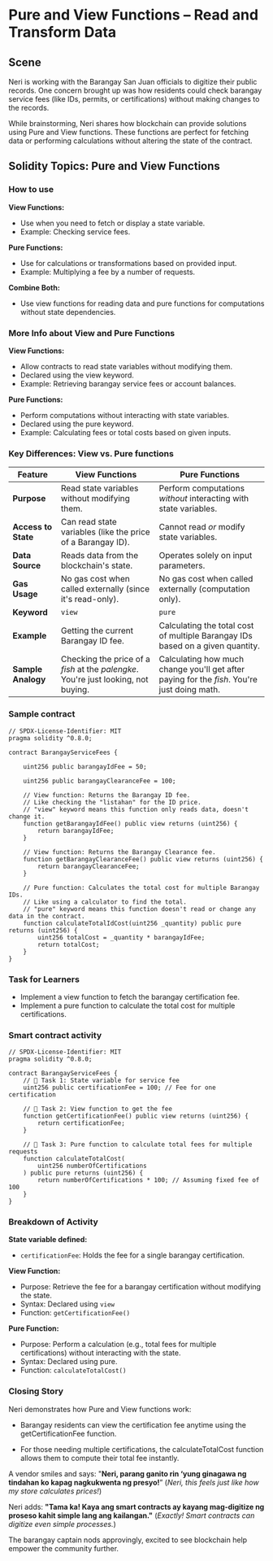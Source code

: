 # Pure and View Functions – Read and Transform Data

## Scene

Neri is working with the Barangay San Juan officials to digitize their public records. One concern brought up was how residents could check barangay service fees (like IDs, permits, or certifications) without making changes to the records.

While brainstorming, Neri shares how blockchain can provide solutions using Pure and View functions. These functions are perfect for fetching data or performing calculations without altering the state of the contract.

## Solidity Topics: Pure and View Functions

### How to use

**View Functions:**

- Use when you need to fetch or display a state variable.
- Example: Checking service fees.

**Pure Functions:**

- Use for calculations or transformations based on provided input.
- Example: Multiplying a fee by a number of requests.

**Combine Both:**

- Use view functions for reading data and pure functions for computations without state dependencies.

### More Info about View and Pure Functions

**View Functions:**

- Allow contracts to read state variables without modifying them.
- Declared using the view keyword.
- Example: Retrieving barangay service fees or account balances.

**Pure Functions:**

- Perform computations without interacting with state variables.
- Declared using the pure keyword.
- Example: Calculating fees or total costs based on given inputs.

### Key Differences: View vs. Pure functions

| Feature             | View Functions                                                                     | Pure Functions                                                                              |
| ------------------- | ---------------------------------------------------------------------------------- | ------------------------------------------------------------------------------------------- |
| **Purpose**         | Read state variables without modifying them.                                       | Perform computations _without_ interacting with state variables.                            |
| **Access to State** | Can read state variables (like the price of a Barangay ID).                        | Cannot read _or_ modify state variables.                                                    |
| **Data Source**     | Reads data from the blockchain's state.                                            | Operates solely on input parameters.                                                        |
| **Gas Usage**       | No gas cost when called externally (since it's read-only).                         | No gas cost when called externally (computation only).                                      |
| **Keyword**         | `view`                                                                             | `pure`                                                                                      |
| **Example**         | Getting the current Barangay ID fee.                                               | Calculating the total cost of multiple Barangay IDs based on a given quantity.              |
| **Sample Analogy**  | Checking the price of a _fish_ at the _palengke_. You're just looking, not buying. | Calculating how much change you'll get after paying for the _fish_. You're just doing math. |

### Sample contract

```solidity
// SPDX-License-Identifier: MIT
pragma solidity ^0.8.0;

contract BarangayServiceFees {

    uint256 public barangayIdFee = 50;

    uint256 public barangayClearanceFee = 100;

    // View function: Returns the Barangay ID fee.
    // Like checking the "listahan" for the ID price.
    // "view" keyword means this function only reads data, doesn't change it.
    function getBarangayIdFee() public view returns (uint256) {
        return barangayIdFee;
    }

    // View function: Returns the Barangay Clearance fee.
    function getBarangayClearanceFee() public view returns (uint256) {
        return barangayClearanceFee;
    }

    // Pure function: Calculates the total cost for multiple Barangay IDs.
    // Like using a calculator to find the total.
    // "pure" keyword means this function doesn't read or change any data in the contract.
    function calculateTotalIdCost(uint256 _quantity) public pure returns (uint256) {
        uint256 totalCost = _quantity * barangayIdFee;
        return totalCost;
    }
}
```

### Task for Learners

- Implement a view function to fetch the barangay certification fee.
- Implement a pure function to calculate the total cost for multiple certifications.

### Smart contract activity

```solidity
// SPDX-License-Identifier: MIT
pragma solidity ^0.8.0;

contract BarangayServiceFees {
    // 🚩 Task 1: State variable for service fee
    uint256 public certificationFee = 100; // Fee for one certification

    // 🚩 Task 2: View function to get the fee
    function getCertificationFee() public view returns (uint256) {
        return certificationFee;
    }

    // 🚩 Task 3: Pure function to calculate total fees for multiple requests
    function calculateTotalCost(
        uint256 numberOfCertifications
    ) public pure returns (uint256) {
        return numberOfCertifications * 100; // Assuming fixed fee of 100
    }
}
```

### Breakdown of Activity

**State variable defined:**

- `certificationFee`: Holds the fee for a single barangay certification.

**View Function:**

- Purpose: Retrieve the fee for a barangay certification without modifying the state.
- Syntax: Declared using `view`
- Function: `getCertificationFee()`

**Pure Function:**

- Purpose: Perform a calculation (e.g., total fees for multiple certifications) without interacting with the state.
- Syntax: Declared using pure.
- Function: `calculateTotalCost()`

### Closing Story

Neri demonstrates how Pure and View functions work:

- Barangay residents can view the certification fee anytime using the getCertificationFee function.

- For those needing multiple certifications, the calculateTotalCost function allows them to compute their total fee instantly.

A vendor smiles and says: "**Neri, parang ganito rin ‘yung ginagawa ng tindahan ko kapag nagkukwenta ng presyo!**”
(_Neri, this feels just like how my store calculates prices!_)

Neri adds:
**"Tama ka! Kaya ang smart contracts ay kayang mag-digitize ng proseso kahit simple lang ang kailangan."**
(_Exactly! Smart contracts can digitize even simple processes._)

The barangay captain nods approvingly, excited to see blockchain help empower the community further.
